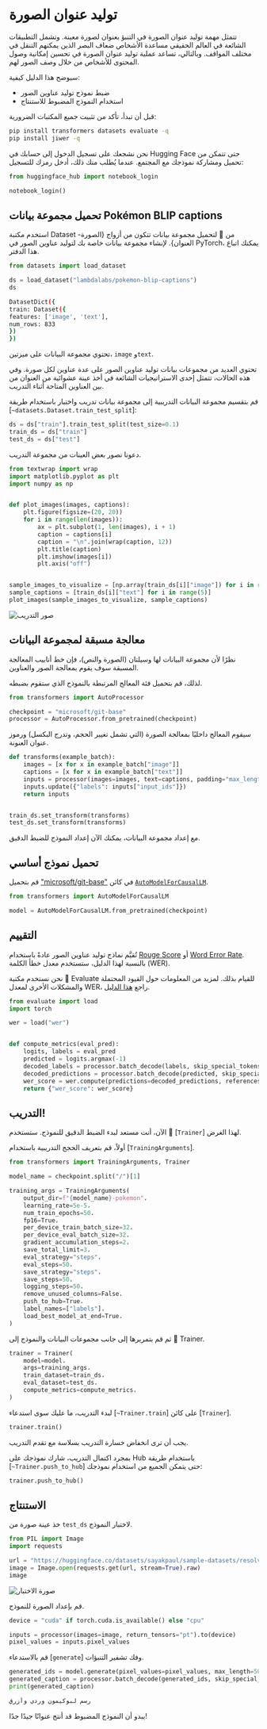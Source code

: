 # توليد عنوان الصورة

تتمثل مهمة توليد عنوان الصورة في التنبؤ بعنوان لصورة معينة. وتشمل التطبيقات الشائعة في العالم الحقيقي مساعدة الأشخاص ضعاف البصر الذين يمكنهم التنقل في مختلف المواقف. وبالتالي، تساعد عملية توليد عنوان الصورة في تحسين إمكانية وصول المحتوى للأشخاص من خلال وصف الصور لهم.

سيوضح هذا الدليل كيفية:

- ضبط نموذج توليد عناوين الصور
- استخدام النموذج المضبوط للاستنتاج

قبل أن تبدأ، تأكد من تثبيت جميع المكتبات الضرورية:

```bash
pip install transformers datasets evaluate -q
pip install jiwer -q
```

نحن نشجعك على تسجيل الدخول إلى حسابك في Hugging Face حتى تتمكن من تحميل ومشاركة نموذجك مع المجتمع. عندما يُطلب منك ذلك، أدخل رمزك للتسجيل:

```python
from huggingface_hub import notebook_login

notebook_login()
```

## تحميل مجموعة بيانات Pokémon BLIP captions

استخدم مكتبة Dataset من 🤗 لتحميل مجموعة بيانات تتكون من أزواج {الصورة-العنوان}. لإنشاء مجموعة بيانات خاصة بك لتوليد عناوين الصور في PyTorch، يمكنك اتباع هذا الدفتر.

```python
from datasets import load_dataset

ds = load_dataset("lambdalabs/pokemon-blip-captions")
ds
```

```bash
DatasetDict({
train: Dataset({
features: ['image', 'text'],
num_rows: 833
})
})
```

تحتوي مجموعة البيانات على ميزتين، `image` و`text`.

<Tip>

تحتوي العديد من مجموعات بيانات توليد عناوين الصور على عدة عناوين لكل صورة. وفي هذه الحالات، تتمثل إحدى الاستراتيجيات الشائعة في أخذ عينة عشوائية من العنوان من بين العناوين المتاحة أثناء التدريب.

</Tip>

قم بتقسيم مجموعة البيانات التدريبية إلى مجموعة بيانات تدريب واختبار باستخدام طريقة [`~datasets.Dataset.train_test_split`]:

```python
ds = ds["train"].train_test_split(test_size=0.1)
train_ds = ds["train"]
test_ds = ds["test"]
```

دعونا نصور بعض العينات من مجموعة التدريب.

```python
from textwrap import wrap
import matplotlib.pyplot as plt
import numpy as np


def plot_images(images, captions):
    plt.figure(figsize=(20, 20))
    for i in range(len(images)):
        ax = plt.subplot(1, len(images), i + 1)
        caption = captions[i]
        caption = "\n".join(wrap(caption, 12))
        plt.title(caption)
        plt.imshow(images[i])
        plt.axis("off")


sample_images_to_visualize = [np.array(train_ds[i]["image"]) for i in range(5)]
sample_captions = [train_ds[i]["text"] for i in range(5)]
plot_images(sample_images_to_visualize, sample_captions)
```

<div class="flex justify-center">
<img src="https://huggingface.co/datasets/huggingface/documentation-images/resolve/main/transformers/tasks/sample_training_images_image_cap.png" alt="صور التدريب"/>
</div>

## معالجة مسبقة لمجموعة البيانات

نظرًا لأن مجموعة البيانات لها وسيلتان (الصورة والنص)، فإن خط أنابيب المعالجة المسبقة سوف يقوم بمعالجة الصور والعناوين.

لذلك، قم بتحميل فئة المعالج المرتبطة بالنموذج الذي ستقوم بضبطه.

```python
from transformers import AutoProcessor

checkpoint = "microsoft/git-base"
processor = AutoProcessor.from_pretrained(checkpoint)
```

سيقوم المعالج داخليًا بمعالجة الصورة (التي تشمل تغيير الحجم، وتدرج البكسل) ورموز عنوان العنونة.

```python
def transforms(example_batch):
    images = [x for x in example_batch["image"]]
    captions = [x for x in example_batch["text"]]
    inputs = processor(images=images, text=captions, padding="max_length")
    inputs.update({"labels": inputs["input_ids"]})
    return inputs


train_ds.set_transform(transforms)
test_ds.set_transform(transforms)
```

مع إعداد مجموعة البيانات، يمكنك الآن إعداد النموذج للضبط الدقيق.

## تحميل نموذج أساسي

قم بتحميل ["microsoft/git-base"](https://huggingface.co/microsoft/git-base) في كائن [`AutoModelForCausalLM`](https://huggingface.co/docs/transformers/model_doc/auto#transformers.AutoModelForCausalLM).

```python
from transformers import AutoModelForCausalLM

model = AutoModelForCausalLM.from_pretrained(checkpoint)
```

## التقييم

تُقيَّم نماذج توليد عناوين الصور عادةً باستخدام [Rouge Score](https://huggingface.co/spaces/evaluate-metric/rouge) أو [Word Error Rate](https://huggingface.co/spaces/evaluate-metric/wer). بالنسبة لهذا الدليل، ستستخدم معدل خطأ الكلمة (WER).

نحن نستخدم مكتبة 🤗 Evaluate للقيام بذلك. لمزيد من المعلومات حول القيود المحتملة والمشكلات الأخرى لمعدل WER، راجع [هذا الدليل](https://huggingface.co/spaces/evaluate-metric/wer).

```python
from evaluate import load
import torch

wer = load("wer")


def compute_metrics(eval_pred):
    logits, labels = eval_pred
    predicted = logits.argmax(-1)
    decoded_labels = processor.batch_decode(labels, skip_special_tokens=True)
    decoded_predictions = processor.batch_decode(predicted, skip_special_tokens=True)
    wer_score = wer.compute(predictions=decoded_predictions, references=decoded_labels)
    return {"wer_score": wer_score}
```

## التدريب!

الآن، أنت مستعد لبدء الضبط الدقيق للنموذج. ستستخدم 🤗 [`Trainer`] لهذا الغرض.

أولاً، قم بتعريف الحجج التدريبية باستخدام [`TrainingArguments`].

```python
from transformers import TrainingArguments, Trainer

model_name = checkpoint.split("/")[1]

training_args = TrainingArguments(
    output_dir=f"{model_name}-pokemon"،
    learning_rate=5e-5،
    num_train_epochs=50،
    fp16=True،
    per_device_train_batch_size=32،
    per_device_eval_batch_size=32،
    gradient_accumulation_steps=2،
    save_total_limit=3،
    eval_strategy="steps"،
    eval_steps=50،
    save_strategy="steps"،
    save_steps=50،
    logging_steps=50،
    remove_unused_columns=False،
    push_to_hub=True،
    label_names=["labels"]،
    load_best_model_at_end=True،
)
```

ثم قم بتمريرها إلى جانب مجموعات البيانات والنموذج إلى 🤗 Trainer.

```python
trainer = Trainer(
    model=model،
    args=training_args،
    train_dataset=train_ds،
    eval_dataset=test_ds،
    compute_metrics=compute_metrics،
)
```

لبدء التدريب، ما عليك سوى استدعاء [`~Trainer.train`] على كائن [`Trainer`].

```python
trainer.train()
```

يجب أن ترى انخفاض خسارة التدريب بسلاسة مع تقدم التدريب.

بمجرد اكتمال التدريب، شارك نموذجك على Hub باستخدام طريقة [`~Trainer.push_to_hub`] حتى يتمكن الجميع من استخدام نموذجك:

```python
trainer.push_to_hub()
```

## الاستنتاج

خذ عينة صورة من `test_ds` لاختبار النموذج.

```python
from PIL import Image
import requests

url = "https://huggingface.co/datasets/sayakpaul/sample-datasets/resolve/main/pokemon.png"
image = Image.open(requests.get(url, stream=True).raw)
image
```

<div class="flex justify-center">
<img src="https://huggingface.co/datasets/huggingface/documentation-images/resolve/main/transformers/tasks/test_image_image_cap.png" alt="صورة الاختبار"/>
</div>

قم بإعداد الصورة للنموذج.

```python
device = "cuda" if torch.cuda.is_available() else "cpu"

inputs = processor(images=image, return_tensors="pt").to(device)
pixel_values = inputs.pixel_values
```

قم بالاستدعاء [`generate`] وفك تشفير التنبؤات.

```python
generated_ids = model.generate(pixel_values=pixel_values, max_length=50)
generated_caption = processor.batch_decode(generated_ids, skip_special_tokens=True)[0]
print(generated_caption)
```

```bash
رسم لبوكيمون وردي وأزرق
```

يبدو أن النموذج المضبوط قد أنتج عنوانًا جيدًا جدًا!